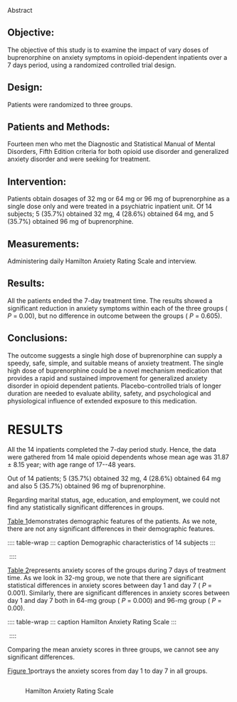 Abstract

## Objective:

The objective of this study is to examine the impact of vary doses of
buprenorphine on anxiety symptoms in opioid-dependent inpatients over a
7 days period, using a randomized controlled trial design.

## Design:

Patients were randomized to three groups.

## Patients and Methods:

Fourteen men who met the Diagnostic and Statistical Manual of Mental
Disorders, Fifth Edition criteria for both opioid use disorder and
generalized anxiety disorder and were seeking for treatment.

## Intervention:

Patients obtain dosages of 32 mg or 64 mg or 96 mg of buprenorphine as a
single dose only and were treated in a psychiatric inpatient unit. Of 14
subjects; 5 (35.7%) obtained 32 mg, 4 (28.6%) obtained 64 mg, and 5
(35.7%) obtained 96 mg of buprenorphine.

## Measurements:

Administering daily Hamilton Anxiety Rating Scale and interview.

## Results:

All the patients ended the 7-day treatment time. The results showed a
significant reduction in anxiety symptoms within each of the three
groups ( *P* = 0.00), but no difference in outcome between the groups (
*P* = 0.605).

## Conclusions:

The outcome suggests a single high dose of buprenorphine can supply a
speedy, safe, simple, and suitable means of anxiety treatment. The
single high dose of buprenorphine could be a novel mechanism medication
that provides a rapid and sustained improvement for generalized anxiety
disorder in opioid dependent patients. Placebo-controlled trials of
longer duration are needed to evaluate ability, safety, and
psychological and physiological influence of extended exposure to this
medication.

# RESULTS

All the 14 inpatients completed the 7-day period study. Hence, the data
were gathered from 14 male opioid dependents whose mean age was 31.87 ±
8.15 year; with age range of 17--48 years.

Out of 14 patients; 5 (35.7%) obtained 32 mg, 4 (28.6%) obtained 64 mg
and also 5 (35.7%) obtained 96 mg of buprenorphine.

Regarding marital status, age, education, and employment, we could not
find any statistically significant differences in groups.

[Table 1](#)demonstrates demographic features of the patients. As we
note, there are not any significant differences in their demographic
features.

:::: table-wrap
::: caption
Demographic characteristics of 14 subjects
:::

![]()
::::

[Table 2](#)represents anxiety scores of the groups during 7 days of
treatment time. As we look in 32-mg group, we note that there are
significant statistical differences in anxiety scores between day 1 and
day 7 ( *P* = 0.001). Similarly, there are significant differences in
anxiety scores between day 1 and day 7 both in 64-mg group ( *P* =
0.000) and 96-mg group ( *P* = 0.00).

:::: table-wrap
::: caption
Hamilton Anxiety Rating Scale
:::

![]()
::::

Comparing the mean anxiety scores in three groups, we cannot see any
significant differences.

[Figure 1](#)portrays the anxiety scores from day 1 to day 7 in all
groups.

<figure>
<p><img src="" /></p>
<figcaption>Hamilton Anxiety Rating Scale</figcaption>
</figure>
